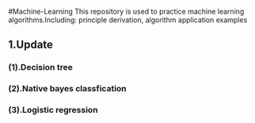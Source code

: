 #Machine-Learning
This repository is used to practice machine learning algorithms.Including: principle derivation, algorithm application examples


1.Update
------------------------------------------------------------------------
### (1).Decision tree
### (2).Native bayes classfication
### (3).Logistic regression




